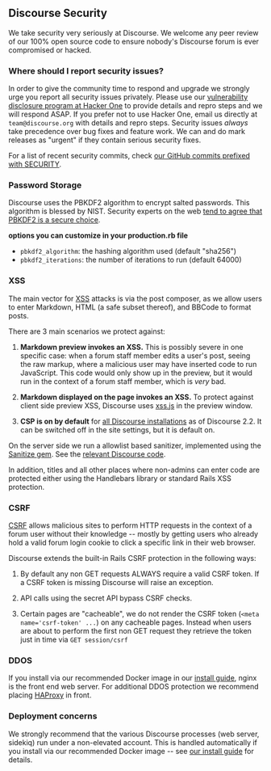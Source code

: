 ## Discourse Security

We take security very seriously at Discourse. We welcome any peer review of our 100% open source code to ensure nobody's Discourse forum is ever compromised or hacked.

### Where should I report security issues?

In order to give the community time to respond and upgrade we strongly urge you report all security issues privately. Please use our [vulnerability disclosure program at Hacker One](https://hackerone.com/discourse) to provide details and repro steps and we will respond ASAP. If you prefer not to use Hacker One, email us directly at `team@discourse.org` with details and repro steps. Security issues *always* take precedence over bug fixes and feature work. We can and do mark releases as "urgent" if they contain serious security fixes.

For a list of recent security commits, check [our GitHub commits prefixed with SECURITY](https://github.com/discourse/discourse/search?o=desc&q=SECURITY&s=committer-date&type=Commits).

### Password Storage

Discourse uses the PBKDF2 algorithm to encrypt salted passwords. This algorithm is blessed by NIST. Security experts on the web [tend to agree that PBKDF2 is a secure choice](https://security.stackexchange.com/questions/4781/do-any-security-experts-recommend-bcrypt-for-password-storage).

**options you can customize in your production.rb file**

- `pbkdf2_algorithm`: the hashing algorithm used (default "sha256")
- `pbkdf2_iterations`: the number of iterations to run (default 64000)

### XSS

The main vector for [XSS](https://en.wikipedia.org/wiki/Cross-site_scripting) attacks is via the post composer, as we allow users to enter Markdown, HTML (a safe subset thereof), and BBCode to format posts.

There are 3 main scenarios we protect against:

1. **Markdown preview invokes an XSS.** This is possibly severe in one specific case: when a forum staff member edits a user's post, seeing the raw markup, where a malicious user may have inserted code to run JavaScript. This code would only show up in the preview, but it would run in the context of a forum staff member, which is *very* bad.

2. **Markdown displayed on the page invokes an XSS.** To protect against client side preview XSS, Discourse uses [xss.js](https://jsxss.com/en/index.html) in the preview window.

3. **CSP is on by default** for [all Discourse installations](https://meta.discourse.org/t/mitigate-xss-attacks-with-content-security-policy/104243) as of Discourse 2.2. It can be switched off in the site settings, but it is default on.

On the server side we run a allowlist based sanitizer, implemented using the [Sanitize gem](https://github.com/rgrove/sanitize). See the [relevant Discourse code](https://github.com/discourse/discourse/blob/main/lib/pretty_text.rb).

In addition, titles and all other places where non-admins can enter code are protected either using the Handlebars library or standard Rails XSS protection.

### CSRF

[CSRF](https://en.wikipedia.org/wiki/Cross-site_request_forgery) allows malicious sites to perform HTTP requests in the context of a forum user without their knowledge -- mostly by getting users who already hold a valid forum login cookie to click a specific link in their web browser.

Discourse extends the built-in Rails CSRF protection in the following ways:

1. By default any non GET requests ALWAYS require a valid CSRF token. If a CSRF token is missing Discourse will raise an exception.

2. API calls using the secret API bypass CSRF checks.

3. Certain pages are "cacheable", we do not render the CSRF token (`<meta name='csrf-token' ...`) on any cacheable pages. Instead when users are about to perform the first non GET request they retrieve the token just in time via `GET session/csrf`

### DDOS

If you install via our recommended Docker image in our [install guide][ig], nginx is the front end web server. For additional DDOS protection we recommend placing [HAProxy](https://www.haproxy.org/) in front.

### Deployment concerns

We strongly recommend that the various Discourse processes (web server, sidekiq) run under a non-elevated account. This is handled automatically if you install via our recommended Docker image -- see [our install guide][ig] for details.

[ig]: https://github.com/discourse/discourse/blob/main/docs/INSTALL.md
